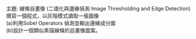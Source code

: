 主題: 線條自畫像 (二值化與邊緣偵測 Image Thresholding and Edge Detection)  
撰寫一個程式，以灰階模式讀取一張圖像  
(a)利用Sobel Operators 偵測並輸出邊緣成分圖  
(b)設計一個類似素描線條的自畫像圖案。
